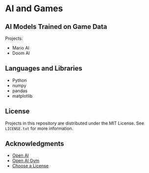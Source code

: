 # AI and Games
## AI Models Trained on Game Data

Projects:
* Mario AI
* Doom AI

## Languages and Libraries

* Python
* numpy
* pandas
* matplotlib

<!-- LICENSE -->
## License

Projects in this repository are distributed under the MIT License. See `LICENSE.txt` for more information.

<!-- ACKNOWLEDGMENTS -->
## Acknowledgments
* [Open AI](https://openai.com/)
* [Open AI Gym](https://github.com/openai/gym)
* [Choose a License](https://choosealicense.com)
